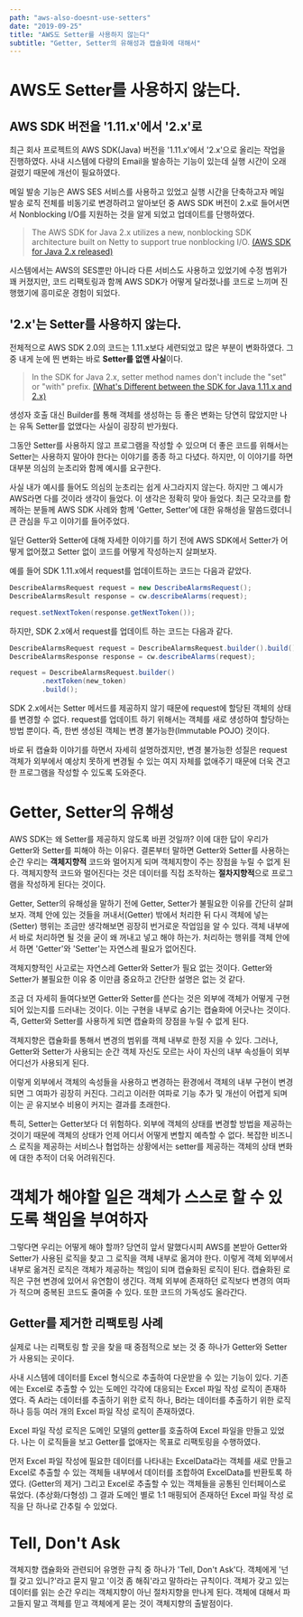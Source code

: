 ```yaml
---
path: "aws-also-doesnt-use-setters"
date: "2019-09-25"
title: "AWS도 Setter를 사용하지 않는다"
subtitle: "Getter, Setter의 유해성과 캡슐화에 대해서"
---
```


# AWS도 Setter를 사용하지 않는다.

## AWS SDK 버전을 '1.11.x'에서 '2.x'로

최근 회사 프로젝트의 AWS SDK(Java) 버전을 '1.11.x'에서 '2.x'으로 올리는 작업을 진행하였다.
사내 시스템에 다량의 Email을 발송하는 기능이 있는데 실행 시간이 오래 걸렸기 때문에 개선이 필요하였다.

메일 발송 기능은 AWS SES 서비스를 사용하고 있었고 실행 시간을 단축하고자 메일 발송 로직 전체를 비동기로 변경하려고 알아보던 중 AWS SDK 버전이 2.x로 들어서면서 Nonblocking I/O를 지원하는 것을 알게 되었고 업데이트를 단행하였다.

> The AWS SDK for Java 2.x utilizes a new, nonblocking SDK architecture built on Netty to support true nonblocking I/O. [(AWS SDK for Java 2.x released)](https://aws.amazon.com/ko/blogs/developer/aws-sdk-for-java-2-x-released/)

시스템에서는 AWS의 SES뿐만 아니라 다른 서비스도 사용하고 있었기에 수정 범위가 꽤 커졌지만, 코드 리팩토링과 함께 AWS SDK가 어떻게 달라졌나를 코드로 느끼며 진행했기에 흥미로운 경험이 되었다.

## '2.x'는 Setter를 사용하지 않는다.

전체적으로 AWS SDK 2.0의 코드는 1.11.x보다 세련되었고 많은 부분이 변화하였다. 그중 내게 눈에 띈 변화는 바로 **Setter를 없앤 사실**이다.

> In the SDK for Java 2.x, setter method names don't include the "set" or "with" prefix. [(What's Different between the SDK for Java 1.11.x and 2.x)](https://docs.aws.amazon.com/en_pv/sdk-for-java/v2/migration-guide/whats-different.html)

생성자 호출 대신 Builder를 통해 객체를 생성하는 등 좋은 변화는 당연히 많았지만 나는 유독 Setter를 없앴다는 사실이 굉장히 반가웠다.

그동안 Setter를 사용하지 않고 프로그램을 작성할 수 있으며 더 좋은 코드를 위해서는 Setter는 사용하지 말아야 한다는 이야기를 종종 하고 다녔다. 하지만, 이 이야기를 하면 대부분 의심의 눈초리와 함께 예시를 요구한다.

사실 내가 예시를 들어도 의심의 눈초리는 쉽게 사그라지지 않는다. 하지만 그 예시가 AWS라면 다를 것이라 생각이 들었다. 이 생각은 정확히 맞아 들었다. 최근 모각코를 함께하는 분들께 AWS SDK 사례와 함께 'Getter, Setter'에 대한 유해성을 말씀드렸더니 큰 관심을 두고 이야기를 들어주었다.

일단 Getter와 Setter에 대해 자세한 이야기를 하기 전에 AWS SDK에서 Setter가 어떻게 없어졌고 Setter 없이 코드를 어떻게 작성하는지 살펴보자.

예를 들어 SDK 1.11.x에서 request를 업데이트하는 코드는 다음과 같았다.

```java
DescribeAlarmsRequest request = new DescribeAlarmsRequest();
DescribeAlarmsResult response = cw.describeAlarms(request);

request.setNextToken(response.getNextToken());
```

하지만, SDK 2.x에서 request를 업데이트 하는 코드는 다음과 같다.

```java
DescribeAlarmsRequest request = DescribeAlarmsRequest.builder().build();
DescribeAlarmsResponse response = cw.describeAlarms(request);

request = DescribeAlarmsRequest.builder()
        .nextToken(new_token)
        .build();
```

SDK 2.x에서는 Setter 메서드를 제공하지 않기 때문에 request에 할당된 객체의 상태를 변경할 수 없다. request를 업데이트 하기 위해서는 객체를 새로 생성하여 할당하는 방법 뿐이다. 즉, 한번 생성된 객체는 변경 불가능한(Immutable POJO) 것이다.

바로 뒤 캡슐화 이야기를 하면서 자세히 설명하겠지만, 변경 불가능한 성질은 request 객체가 외부에서 예상치 못하게 변경될 수 있는 여지 자체를 없애주기 때문에 더욱 견고한 프로그램을 작성할 수 있도록 도와준다.

# Getter, Setter의 유해성

AWS SDK는 왜 Setter를 제공하지 않도록 바뀐 것일까? 이에 대한 답이 우리가 Getter와 Setter를 피해야 하는 이유다.
결론부터 말하면 Getter와 Setter를 사용하는 순간 우리는 **객체지향적** 코드와 멀어지게 되며 객체지향이 주는 장점을 누릴 수 없게 된다.
객체지향적 코드와 멀어진다는 것은 데이터를 직접 조작하는 **절차지향적**으로 프로그램을 작성하게 된다는 것이다.

Getter, Setter의 유해성을 말하기 전에 Getter, Setter가 불필요한 이유를 간단히 살펴보자.
객체 안에 있는 것들을 꺼내서(Getter) 밖에서 처리한 뒤 다시 객체에 넣는(Setter) 행위는 조금만 생각해보면 굉장히 번거로운 작업임을 알 수 있다.
객체 내부에서 바로 처리하면 될 것을 굳이 왜 꺼내고 넣고 해야 하는가. 처리하는 행위를 객체 안에서 하면 'Getter'와 'Setter'는 자연스레 필요가 없어진다.

객체지향적인 사고로는 자연스레 Getter와 Setter가 필요 없는 것이다.
Getter와 Setter가 불필요한 이유 중 이만큼 중요하고 간단한 설명은 없는 것 같다.

조금 더 자세히 들여다보면 Getter와 Setter를 쓴다는 것은 외부에 객체가 어떻게 구현되어 있는지를 드러내는 것이다. 이는 구현을 내부로 숨기는 캡슐화에 어긋나는 것이다. 즉, Getter와 Setter를 사용하게 되면 캡슐화의 장점을 누릴 수 없게 된다.

객체지향은 캡슐화를 통해서 변경의 범위를 객체 내부로 한정 지을 수 있다. 그러나, Getter와 Setter가 사용되는 순간 객체 자신도 모르는 사이 자신의 내부 속성들이 외부 어디선가 사용되게 된다.

이렇게 외부에서 객체의 속성들을 사용하고 변경하는 환경에서 객체의 내부 구현이 변경되면 그 여파가 굉장히 커진다. 그리고 이러한 여파로 기능 추가 및 개선이 어렵게 되며 이는 곧 유지보수 비용이 커지는 결과를 초래한다.

특히, Setter는 Getter보다 더 위험하다. 외부에 객체의 상태를 변경할 방법을 제공하는 것이기 때문에 객체의 상태가 언제 어디서 어떻게 변할지 예측할 수 없다. 복잡한 비즈니스 로직을 제공하는 서비스나 협업하는 상황에서는 setter를 제공하는 객체의 상태 변화에 대한 추적이 더욱 어려워진다.

# 객체가 해야할 일은 객체가 스스로 할 수 있도록 책임을 부여하자

그렇다면 우리는 어떻게 해야 할까? 당연히 앞서 말했다시피 AWS를 본받아 Getter와 Setter가 사용된 로직을 찾고 그 로직을 객체 내부로 옮겨야 한다.
이렇게 객체 외부에서 내부로 옮겨진 로직은 객체가 제공하는 책임이 되며 캡슐화된 로직이 된다.
캡슐화된 로직은 구현 변경에 있어서 유연함이 생긴다. 객체 외부에 존재하던 로직보다 변경의 여파가 적으며 중복된 코드도 줄여줄 수 있다. 또한 코드의 가독성도 올라간다.

## Getter를 제거한 리팩토링 사례

실제로 나는 리팩토링 할 곳을 찾을 때 중점적으로 보는 것 중 하나가 Getter와 Setter가 사용되는 곳이다.

사내 시스템에 데이터를 Excel 형식으로 추출하여 다운받을 수 있는 기능이 있다. 기존에는 Excel로 추출할 수 있는 도메인 각각에 대응되는 Excel 파일 작성 로직이 존재하였다. 즉 A라는 데이터를 추출하기 위한 로직 하나, B라는 데이터를 추출하기 위한 로직 하나 등등 여러 개의 Excel 파일 작성 로직이 존재하였다.

Excel 파일 작성 로직은 도메인 모델의 getter를 호출하여 Excel 파일을 만들고 있었다. 나는 이 로직들을 보고 Getter를 없애자는 목표로 리팩토링을 수행하였다.

먼저 Excel 파일 작성에 필요한 데이터를 나타내는 ExcelData라는 객체를 새로 만들고 Excel로 추출할 수 있는 객체들 내부에서 데이터를 조합하여 ExcelData를 반환토록 하였다. (Getter의 제거)
그리고 Excel로 추출할 수 있는 객체들을 공통된 인터페이스로 묶었다. (추상화/다형성)
그 결과 도메인 별로 1:1 매핑되어 존재하던 Excel 파일 작성 로직을 단 하나로 간추릴 수 있었다.

# Tell, Don't Ask

객체지향 캡슐화와 관련되어 유명한 규칙 중 하나가 'Tell, Don't Ask'다. 객체에게 '넌 뭘 갖고 있니?'라고 묻지 말고 '이것 좀 해줘'라고 말하라는 규칙이다.
객체가 갖고 있는 데이터를 읽는 순간 우리는 객체지향이 아닌 절차지향을 만나게 된다. 객체에 대해서 파고들지 말고 객체를 믿고 객체에게 묻는 것이 객체지향의 출발점이다.
